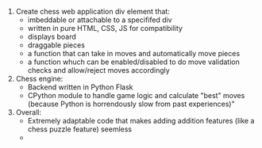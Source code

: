 1. Create chess web application div element that:
   * imbeddable or attachable to a specififed div
   * written in pure HTML, CSS, JS for compatibility
   * displays board
   * draggable pieces
   * a function that can take in moves and automatically move pieces
   * a function whuch can be enabled/disabled to do move validation checks and allow/reject moves accordingly
2. Chess engine:
   * Backend written in Python Flask
   * CPython module to handle game logic and calculate "best" moves (because Python is horrendously slow from past experiences)"
3. Overall:
   * Extremely adaptable code that makes adding addition features (like a chess puzzle feature) seemless
   *
